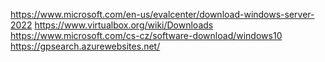 https://www.microsoft.com/en-us/evalcenter/download-windows-server-2022
https://www.virtualbox.org/wiki/Downloads
https://www.microsoft.com/cs-cz/software-download/windows10
https://gpsearch.azurewebsites.net/
